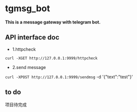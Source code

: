 # tgmsg_bot

**This is a message gateway with telegram bot.**

##  API interface doc

- 1.httpcheck 

`curl -XGET http://127.0.0.1:9999/httpcheck`

- 2.send message

`curl -XPOST http://127.0.0.1:9999/sendmsg` -d '{"text":"test"}'









## to do 
项目待完成